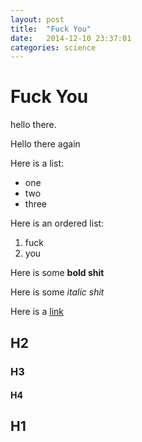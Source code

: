 ```yaml
---
layout: post
title:  "Fuck You"
date:   2014-12-10 23:37:01
categories: science
---
```

# Fuck You
hello there.

Hello there again

Here is a list:

- one
- two
- three

Here is an ordered list:

1. fuck
2. you

Here is some **bold shit**

Here is some *italic shit*

Here is a [link](http://chasebolt.com)

## H2

### H3

#### H4

## H1